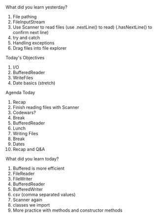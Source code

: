 What did you learn yesterday?

1. File pathing
2. FileInputStream
3. Use Scanner to read files (use .nextLine() to read) (.hasNextLine() to confirm next line)
4. try and catch 
5. Handling exceptions
6. Drag files into file explorer


Today's Objectives
1. I/O
2. BufferedReader
3. WriteFiles
4. Date basics (stretch)
   


Agenda Today
1. Recap
2. Finish reading files with Scanner
3. Codewars?
4. Break
5. BufferedReader
6. Lunch
7. Writing Files
8. Break
9. Dates
10. Recap and Q&A


What did you learn today?

1. Buffered is more efficient
2. FileReader
3. FileWriter
4. BufferedReader
5. BufferedWriter
6. csv (comma separated values)
7. Scanner again
8. classes we import
9. More practice with methods and constructor methods

